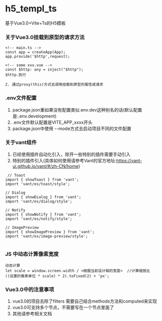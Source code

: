 # h5_templ_ts
基于Vue3.0+Vite+Ts的H5模板

### 关于Vue3.0挂载到原型的请求方法
```
<!-- main.ts -->
const app = createApp(App);
app.provide('$http',request);

<!-- some xxx.vue -->
const $http: any = inject("$http");
$http.执行

2. 通过proxy(this)方式去调用挂载到原型的属性或请求
```

### .env文件配置
1. package.json重如果没有配置类似.env.dev这种别名的话(默认配置是:.env.development)
2. .env文件默认配置是VITE_APP_xxxx开头
3. package.json中使用 --mode方式去启动项目不同的文件配置

### 关于vant组件

1. 已经使用插件自动化引入，除开一些特别的插件需要手动引入
2. 特别的插件引入(具体如何使用请参考Vant的官方地址:https://vant-ui.github.io/vant/#/zh-CN/home)
```
 // Toast
import { showToast } from 'vant';
import 'vant/es/toast/style';

// Dialog
import { showDialog } from 'vant';
import 'vant/es/dialog/style';

// Notify
import { showNotify } from 'vant';
import 'vant/es/notify/style';

// ImagePreview
import { showImagePreview } from 'vant';
import 'vant/es/image-preview/style';


```
### JS 中动态计算像素宽度
```
动态计算
let scale = window.screen.width / <根据当前设计稿的宽度>  //计算缩放比
((设置的像素单位 * scale) * 2).toFixed(2) + 'px';
```

### Vue3.0中的注意事项
1. vue3.0的项目去除了filters  需要自己结合methods方法和computed来实现
2. vue3.0可支持多个节点，不需要写在一个节点里面了
3. 其他请参考相关文档